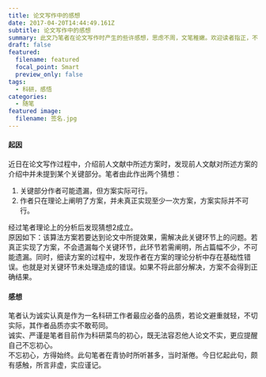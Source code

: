 ```yaml
---
title: 论文写作中的感想
date: 2017-04-20T14:44:49.161Z
subtitle: 论文写作中的感想
summary: 此文乃笔者在论文写作时产生的些许感想，思虑不周，文笔稚嫩。欢迎读者指正，不甚感激。
draft: false
featured:
  filename: featured
  focal_point: Smart
  preview_only: false
tags:
  - 科研，感悟
categories:
  - 随笔
featured image:
  filename: 签名.jpg
---
```

#### 起因

近日在论文写作过程中，介绍前人文献中所述方案时，发现前人文献对所述方案的介绍中并未提到某个关键部分。笔者由此作出两个猜想：

1. 关键部分作者可能遗漏，但方案实际可行。
2. 作者只在理论上阐明了方案，并未真正实现至少一次方案，方案实际并不可行。  

经过笔者理论上的分析后发现猜想2成立。\
原因如下：该算法方案若要达到论文中所提效果，需解决此关键环节上的问题。若真正实现了方案，不会遗漏每个关键环节，此环节若需阐明，所占篇幅不少，不可能遗漏。同时，细读方案的过程中，发现作者在方案的理论分析中存在基础性错误。也就是对关键环节未处理造成的错误。如果不将此部分解决，方案不会得到正确结果。

#### 感想

笔者认为诚实认真是作为一名科研工作者最应必备的品质，若论文避重就轻，不切实际，其作者品质亦实不敢苟同。\
诚实、严谨是笔者目前作为科研菜鸟的初心，既无法容忍他人论文不实，更应提醒自己不忘初心。\
不忘初心，方得始终。此句笔者在青协时所听甚多，当时渐倦。今日忆起此句，颇有感触，所言非虚，实应谨记。